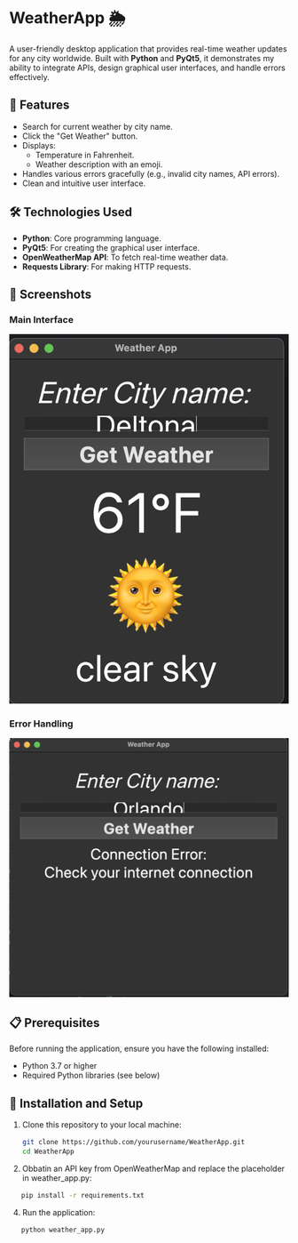 # WeatherApp 🌦️

A user-friendly desktop application that provides real-time weather updates for any city worldwide. Built with **Python** and **PyQt5**, it demonstrates my ability to integrate APIs, design graphical user interfaces, and handle errors effectively.

## 🚀 Features
- Search for current weather by city name.
- Click the "Get Weather" button.
- Displays:
  - Temperature in Fahrenheit.
  - Weather description with an emoji.
- Handles various errors gracefully (e.g., invalid city names, API errors).
- Clean and intuitive user interface.

## 🛠️ Technologies Used
- **Python**: Core programming language.
- **PyQt5**: For creating the graphical user interface.
- **OpenWeatherMap API**: To fetch real-time weather data.
- **Requests Library**: For making HTTP requests.

## 📸 Screenshots
### Main Interface
![Main Interface](screenshot-main.png)

### Error Handling
![Error Handling](screenshot-error.png)

## 📋 Prerequisites
Before running the application, ensure you have the following installed:
- Python 3.7 or higher
- Required Python libraries (see below)

## 🔧 Installation and Setup
1. Clone this repository to your local machine:
   ```bash
   git clone https://github.com/yourusername/WeatherApp.git
   cd WeatherApp
   ```
2. Obbatin an API key from OpenWeatherMap and replace the placeholder in weather_app.py:
```bash
   pip install -r requirements.txt
```
4. Run the application:
```bash
   python weather_app.py
```
